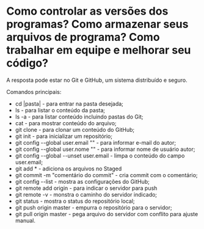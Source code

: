 # Como controlar as versões dos programas? Como armazenar seus arquivos de programa? Como trabalhar em equipe e melhorar seu código? 

A resposta pode estar no Git e GitHub, um sistema distribuído e seguro. 

Comandos principais:
- cd |pasta| - para entrar na pasta desejada;
- ls - para listar o conteúdo da pasta;
- ls -a - para listar conteúdo incluindo pastas do Git;
- cat <nome do aquivo> - para mostrar conteúdo do arquivo;
- git clone <caminha ssh ou https> - para clonar um conteúdo do GitHub;
- git init - para inicializar um repositório;
- git config --global user.email "<email>" - para informar e-mail do autor;
- git config --global user.nome "<nome>" - para informar nome de usuário autor;
- git config --global --unset user.email - limpa o conteúdo do campo user.email;
- git add * - adiciona os arquivos no Staged
- git commit -m "comentário do commit" - cria commit com o comentário;
- git config --list - mostra as configurações do GitHub;
- git remote add origin <hhtps ou ssh> - para indicar o servidor para push
- git remote -v - monstra o caminho do servidor indicado;
- git status - mostra o status do repositório local;
- git push origin master - empurra o repositório para o servidor;
- git pull origin master - pega arquivo do servidor com conflito para ajuste manual.



